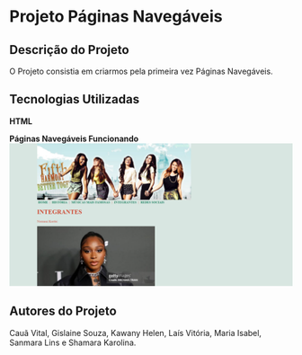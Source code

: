 # Projeto Páginas Navegáveis
## Descrição do Projeto
O Projeto consistia em criarmos pela primeira vez Páginas Navegáveis.
## Tecnologias Utilizadas
**HTML**

 **Páginas Navegáveis Funcionando**
![](img/fifthharmony.png)
## Autores do Projeto
Cauã Vital, Gislaine Souza, Kawany Helen, Laís Vitória, Maria Isabel, Sanmara Lins e Shamara Karolina.
